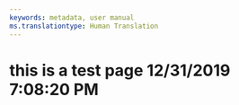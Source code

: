 ```yaml
---
keywords: metadata, user manual
ms.translationtype: Human Translation
---
```

# this is a test page 12/31/2019 7:08:20 PM